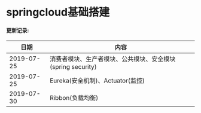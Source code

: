 # springcloud基础搭建



#### 更新记录:
日期 | 内容 |
----|------|
2019-07-25 | 消费者模块、生产者模块、公共模块、安全模块(spring security)
2019-07-25 | Eureka(安全机制)、Actuator(监控)
2019-07-30 | Ribbon(负载均衡)